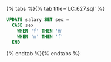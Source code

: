 {% tabs %}{% tab title='LC_627.sql' %}

```sql
UPDATE salary SET sex =
  CASE sex
    WHEN 'f' THEN 'm'
    WHEN 'm' THEN 'f'
  END
```

{% endtab %}{% endtabs %}
